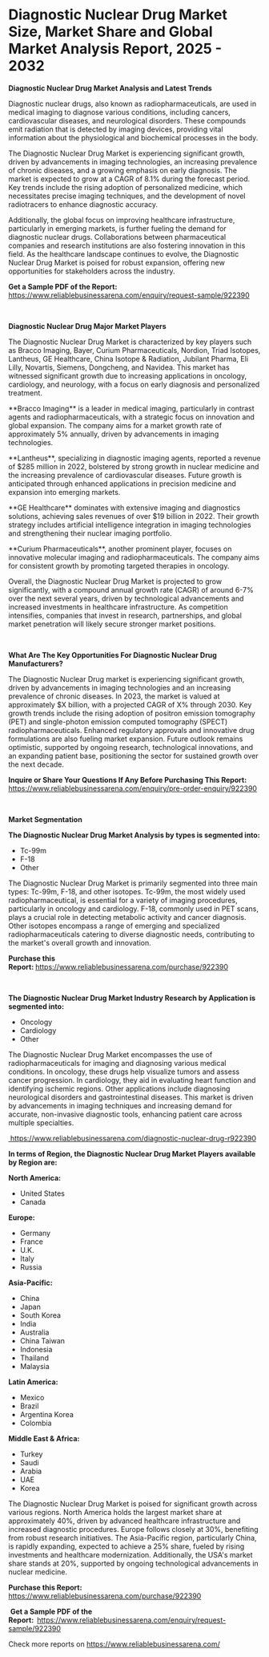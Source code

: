 <p><h1>Diagnostic Nuclear Drug Market Size, Market Share and Global Market Analysis Report, 2025 - 2032</h1></p><p><strong>Diagnostic Nuclear Drug Market Analysis and Latest Trends</strong></p>
<p><p>Diagnostic nuclear drugs, also known as radiopharmaceuticals, are used in medical imaging to diagnose various conditions, including cancers, cardiovascular diseases, and neurological disorders. These compounds emit radiation that is detected by imaging devices, providing vital information about the physiological and biochemical processes in the body.</p><p>The Diagnostic Nuclear Drug Market is experiencing significant growth, driven by advancements in imaging technologies, an increasing prevalence of chronic diseases, and a growing emphasis on early diagnosis. The market is expected to grow at a CAGR of 8.1% during the forecast period. Key trends include the rising adoption of personalized medicine, which necessitates precise imaging techniques, and the development of novel radiotracers to enhance diagnostic accuracy.</p><p>Additionally, the global focus on improving healthcare infrastructure, particularly in emerging markets, is further fueling the demand for diagnostic nuclear drugs. Collaborations between pharmaceutical companies and research institutions are also fostering innovation in this field. As the healthcare landscape continues to evolve, the Diagnostic Nuclear Drug Market is poised for robust expansion, offering new opportunities for stakeholders across the industry.</p></p>
<p><strong>Get a Sample PDF of the Report:&nbsp;</strong> <a href="https://www.reliablebusinessarena.com/enquiry/request-sample/922390?utm_campaign=2518&utm_medium=2&utm_source=Github&utm_content=ia&utm_term=07032025&utm_id=diagnostic-nuclear-drug">https://www.reliablebusinessarena.com/enquiry/request-sample/922390</a></p>
<p>&nbsp;</p>
<p><strong>Diagnostic Nuclear Drug Major Market Players</strong></p>
<p><p>The Diagnostic Nuclear Drug Market is characterized by key players such as Bracco Imaging, Bayer, Curium Pharmaceuticals, Nordion, Triad Isotopes, Lantheus, GE Healthcare, China Isotope & Radiation, Jubilant Pharma, Eli Lilly, Novartis, Siemens, Dongcheng, and Navidea. This market has witnessed significant growth due to increasing applications in oncology, cardiology, and neurology, with a focus on early diagnosis and personalized treatment.</p><p>**Bracco Imaging** is a leader in medical imaging, particularly in contrast agents and radiopharmaceuticals, with a strategic focus on innovation and global expansion. The company aims for a market growth rate of approximately 5% annually, driven by advancements in imaging technologies.</p><p>**Lantheus**, specializing in diagnostic imaging agents, reported a revenue of $285 million in 2022, bolstered by strong growth in nuclear medicine and the increasing prevalence of cardiovascular diseases. Future growth is anticipated through enhanced applications in precision medicine and expansion into emerging markets.</p><p>**GE Healthcare** dominates with extensive imaging and diagnostics solutions, achieving sales revenues of over $19 billion in 2022. Their growth strategy includes artificial intelligence integration in imaging technologies and strengthening their nuclear imaging portfolio.</p><p>**Curium Pharmaceuticals**, another prominent player, focuses on innovative molecular imaging and radiopharmaceuticals. The company aims for consistent growth by promoting targeted therapies in oncology.</p><p>Overall, the Diagnostic Nuclear Drug Market is projected to grow significantly, with a compound annual growth rate (CAGR) of around 6-7% over the next several years, driven by technological advancements and increased investments in healthcare infrastructure. As competition intensifies, companies that invest in research, partnerships, and global market penetration will likely secure stronger market positions.</p></p>
<p>&nbsp;</p>
<p><strong>What Are The Key Opportunities For Diagnostic Nuclear Drug Manufacturers?</strong></p>
<p><p>The Diagnostic Nuclear Drug market is experiencing significant growth, driven by advancements in imaging technologies and an increasing prevalence of chronic diseases. In 2023, the market is valued at approximately $X billion, with a projected CAGR of X% through 2030. Key growth trends include the rising adoption of positron emission tomography (PET) and single-photon emission computed tomography (SPECT) radiopharmaceuticals. Enhanced regulatory approvals and innovative drug formulations are also fueling market expansion. Future outlook remains optimistic, supported by ongoing research, technological innovations, and an expanding patient base, positioning the sector for sustained growth over the next decade.</p></p>
<p><strong>Inquire or Share Your Questions If Any Before Purchasing This Report:</strong> <a href="https://www.reliablebusinessarena.com/enquiry/pre-order-enquiry/922390?utm_campaign=2518&utm_medium=2&utm_source=Github&utm_content=ia&utm_term=07032025&utm_id=diagnostic-nuclear-drug">https://www.reliablebusinessarena.com/enquiry/pre-order-enquiry/922390</a></p>
<p>&nbsp;</p>
<p><strong>Market Segmentation</strong></p>
<p><strong>The Diagnostic Nuclear Drug Market Analysis by types is segmented into:</strong></p>
<p><ul><li>Tc-99m</li><li>F-18</li><li>Other</li></ul></p>
<p><p>The Diagnostic Nuclear Drug Market is primarily segmented into three main types: Tc-99m, F-18, and other isotopes. Tc-99m, the most widely used radiopharmaceutical, is essential for a variety of imaging procedures, particularly in oncology and cardiology. F-18, commonly used in PET scans, plays a crucial role in detecting metabolic activity and cancer diagnosis. Other isotopes encompass a range of emerging and specialized radiopharmaceuticals catering to diverse diagnostic needs, contributing to the market's overall growth and innovation.</p></p>
<p><strong>Purchase this Report:&nbsp;</strong><a href="https://www.reliablebusinessarena.com/purchase/922390?utm_campaign=2518&utm_medium=2&utm_source=Github&utm_content=ia&utm_term=07032025&utm_id=diagnostic-nuclear-drug">https://www.reliablebusinessarena.com/purchase/922390</a></p>
<p>&nbsp;</p>
<p><strong>The Diagnostic Nuclear Drug Market Industry Research by Application is segmented into:</strong></p>
<p><ul><li>Oncology</li><li>Cardiology</li><li>Other</li></ul></p>
<p><p>The Diagnostic Nuclear Drug Market encompasses the use of radiopharmaceuticals for imaging and diagnosing various medical conditions. In oncology, these drugs help visualize tumors and assess cancer progression. In cardiology, they aid in evaluating heart function and identifying ischemic regions. Other applications include diagnosing neurological disorders and gastrointestinal diseases. This market is driven by advancements in imaging techniques and increasing demand for accurate, non-invasive diagnostic tools, enhancing patient care across multiple specialties.</p></p>
<p><a href="https://www.reliablebusinessarena.com/diagnostic-nuclear-drug-r922390?utm_campaign=2518&utm_medium=2&utm_source=Github&utm_content=ia&utm_term=07032025&utm_id=diagnostic-nuclear-drug">&nbsp;https://www.reliablebusinessarena.com/diagnostic-nuclear-drug-r922390</a></p>
<p><strong>In terms of Region, the Diagnostic Nuclear Drug Market Players available by Region are:</strong></p>
<p>
    <p> <strong> North America: </strong>
        <ul>
            <li>United States</li>
            <li>Canada</li>
        </ul>
        </p> 
    <p> <strong> Europe: </strong>
        <ul>
            <li>Germany</li>
            <li>France</li>
            <li>U.K.</li>
            <li>Italy</li>
            <li>Russia</li>
        </ul>
        </p> 
    <p> <strong> Asia-Pacific: </strong>
        <ul>
            <li>China</li>
            <li>Japan</li>
            <li>South Korea</li>
            <li>India</li>
            <li>Australia</li>
            <li>China Taiwan</li>
            <li>Indonesia</li>
            <li>Thailand</li>
            <li>Malaysia</li>
        </ul>
        </p> 
    <p> <strong> Latin America: </strong>
        <ul>
            <li>Mexico</li>
            <li>Brazil</li>
            <li>Argentina Korea</li>
            <li>Colombia</li>
        </ul>
        </p> 
    <p> <strong> Middle East & Africa: </strong>
        <ul>
            <li>Turkey</li>
            <li>Saudi</li>
            <li>Arabia</li>
            <li>UAE</li>
            <li>Korea</li>
        </ul>
    </p>
    </p>
<p><p>The Diagnostic Nuclear Drug Market is poised for significant growth across various regions. North America holds the largest market share at approximately 40%, driven by advanced healthcare infrastructure and increased diagnostic procedures. Europe follows closely at 30%, benefiting from robust research initiatives. The Asia-Pacific region, particularly China, is rapidly expanding, expected to achieve a 25% share, fueled by rising investments and healthcare modernization. Additionally, the USA's market share stands at 20%, supported by ongoing technological advancements in nuclear medicine.</p></p>
<p><strong>Purchase this Report: </strong><a href="https://www.reliablebusinessarena.com/purchase/922390?utm_campaign=2518&utm_medium=2&utm_source=Github&utm_content=ia&utm_term=07032025&utm_id=diagnostic-nuclear-drug">https://www.reliablebusinessarena.com/purchase/922390</a></p>
<p>&nbsp;<strong>Get a Sample PDF of the Report:&nbsp;&nbsp;</strong><a href="https://www.reliablebusinessarena.com/enquiry/request-sample/922390?utm_campaign=2518&utm_medium=2&utm_source=Github&utm_content=ia&utm_term=07032025&utm_id=diagnostic-nuclear-drug">https://www.reliablebusinessarena.com/enquiry/request-sample/922390</a></p>
<p><strong></strong></p>
<p>Check more reports on <a href="https://www.reliablebusinessarena.com/?utm_campaign=2518&utm_medium=2&utm_source=Github&utm_content=ia&utm_term=07032025&utm_id=diagnostic-nuclear-drug">https://www.reliablebusinessarena.com/</a></p>